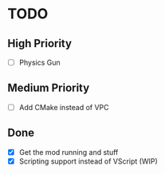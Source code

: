 # TODO

## High Priority
- [ ] Physics Gun

## Medium Priority
- [ ] Add CMake instead of VPC

## Done
- [x] Get the mod running and stuff
- [x] Scripting support instead of VScript (WIP)
